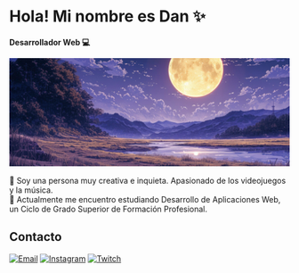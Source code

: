 # Hola! Mi nombre es Dan ✨

**Desarrollador Web 💻**

<img src="./img/banner.png" borderRadius='1rem' boxShadow='0 6px 18px rgba(0,0,0,0.3)'>

💬 Soy una persona muy creativa e inquieta. Apasionado de los videojuegos y la música. <br>
🌱 Actualmente me encuentro estudiando Desarrollo de Aplicaciones Web, un Ciclo de Grado Superior de Formación Profesional.

## Contacto
[![Email](https://img.shields.io/badge/MAIL-%23EA4335?style=for-the-badge&logo=Gmail&logoColor=%23fff&color=%23EA4335)](mailto:dancruz.violin@gmail.com)
[![Instagram](https://img.shields.io/badge/INSTAGRAM-%23E4405F?style=for-the-badge&logo=Instagram&logoColor=%23fff&color=%23E4405F)](https://www.instagram.com/dan.kr.v)
[![Twitch](https://img.shields.io/badge/TWITCH-%239146FF?style=for-the-badge&logo=Twitch&logoColor=%23fff&color=%239146FF)](https://www.twitch.tv/kim_swan)

<!--
**dancrv/dancrv** is a ✨ _special_ ✨ repository because its `README.md` (this file) appears on your GitHub profile.

Here are some ideas to get you started:

- 🔭 I’m currently working on ...
- 🌱 I’m currently learning ...
- 👯 I’m looking to collaborate on ...
- 🤔 I’m looking for help with ...
- 💬 Ask me about ...
- 📫 How to reach me: ...
- 😄 Pronouns: ...
- ⚡ Fun fact: ...
-->
